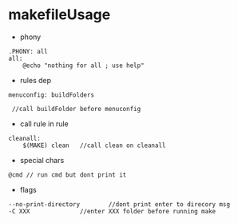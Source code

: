 # makefileUsage

* phony 

```
.PHONY: all
all:
	@echo "nothing for all ; use help"

```

* rules dep

```
menuconfig: buildFolders

 //call buildFolder before menuconfig

```

* call rule in rule 

```
cleanall:
	$(MAKE) clean	//call clean on cleanall

```

* special chars

```
@cmd // run cmd but dont print it
```

* flags 

```
--no-print-directory		//dont print enter to direcory msg
-C XXX				//enter XXX folder before running make
```



